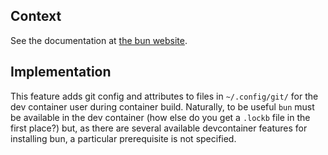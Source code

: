 ## Context

See the documentation at [the bun website](https://bun.sh/docs/install/lockfile).

## Implementation

This feature adds git config and attributes to files in `~/.config/git/` for the dev container user during container build. Naturally, to be useful `bun` must be available in the dev container (how else do you get a `.lockb` file in the first place?) but, as there are several available devcontainer features for installing bun, a particular prerequisite is not specified.